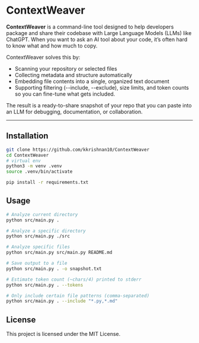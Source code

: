 # ContextWeaver

**ContextWeaver** is a command-line tool designed to help developers package and share their codebase with Large Language Models (LLMs) like ChatGPT.
When you want to ask an AI tool about your code, it’s often hard to know what and how much to copy. 

ContextWeaver solves this by:
- Scanning your repository or selected files
- Collecting metadata and structure automatically
- Embedding file contents into a single, organized text document
- Supporting filtering (--include, --exclude), size limits, and token counts so you can fine-tune what gets included.
  
The result is a ready-to-share snapshot of your repo that you can paste into an LLM for debugging, documentation, or collaboration.

---

## Installation

```bash
git clone https://github.com/kkrishnan10/ContextWeaver
cd ContextWeaver
# virtual env
python3 -m venv .venv
source .venv/bin/activate

pip install -r requirements.txt

```

## Usage

```bash
# Analyze current directory
python src/main.py .

# Analyze a specific directory
python src/main.py ./src

# Analyze specific files
python src/main.py src/main.py README.md

# Save output to a file
python src/main.py . -o snapshot.txt

# Estimate token count (~chars/4) printed to stderr
python src/main.py . --tokens

# Only include certain file patterns (comma-separated)
python src/main.py . --include "*.py,*.md"
```
## License
This project is licensed under the MIT License.

